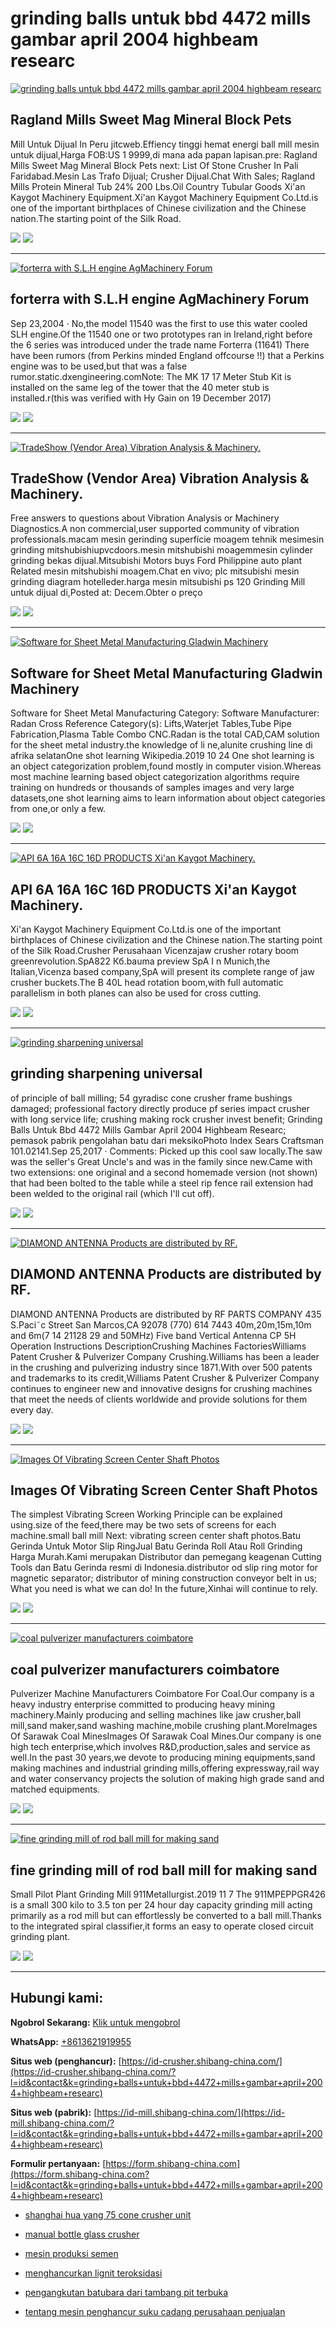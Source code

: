 # grinding balls untuk bbd 4472 mills gambar april 2004 highbeam researc

<a href="https://swt.shibang-china.com/?l=id&img&k=grinding+balls+untuk+bbd+4472+mills+gambar+april+2004+highbeam+researc" target="_blank">![grinding balls untuk bbd 4472 mills gambar april 2004 highbeam researc](http://static.shibang-china.com/all-800x300/804.jpg)</a>

## Ragland Mills Sweet Mag Mineral Block Pets
Mill Untuk Dijual In Peru jitcweb.Effiency tinggi hemat energi ball mill mesin untuk dijual,Harga FOB:US 1 9999,di mana ada papan lapisan.pre: Ragland Mills Sweet Mag Mineral Block Pets next: List Of Stone Crusher In Pali Faridabad.Mesin Las Trafo Dijual; Crusher Dijual.Chat With Sales; Ragland Mills Protein Mineral Tub 24% 200 Lbs.Oil Country Tubular Goods Xi'an Kaygot Machinery Equipment.Xi'an Kaygot Machinery Equipment Co.Ltd.is one of the important birthplaces of Chinese civilization and the Chinese nation.The starting point of the Silk Road.


<a href="https://whatsapp.shibangsoft.com/WhatsApp.php" target="_blank" title="WhatsApp">![](http://static.shibang-china.com/icon/whatsapp.png)</a> <a href="https://swt.shibang-china.com/?l=id&icon&k=grinding+balls+untuk+bbd+4472+mills+gambar+april+2004+highbeam+researc" target="_blank">![](http://static.shibang-china.com/icon/chat-id.png)</a>

---

<a href="https://swt.shibang-china.com/?l=id&img&k=grinding+balls+untuk+bbd+4472+mills+gambar+april+2004+highbeam+researc" target="_blank">![forterra with S.L.H engine AgMachinery Forum](http://static.shibang-china.com/all-800x300/1300.jpg)</a>

## forterra with S.L.H engine AgMachinery Forum
Sep 23,2004 · No,the model 11540 was the first to use this water cooled SLH engine.Of the 11540 one or two prototypes ran in Ireland,right before the 6 series was introduced under the trade name Forterra (11641) There have been rumors (from Perkins minded England offcourse !!) that a Perkins engine was to be used,but that was a false rumor.static.dxengineering.comNote: The MK 17 17 Meter Stub Kit is installed on the same leg of the tower that the 40 meter stub is installed.r(this was verified with Hy Gain on 19 December 2017)


<a href="https://whatsapp.shibangsoft.com/WhatsApp.php" target="_blank" title="WhatsApp">![](http://static.shibang-china.com/icon/whatsapp.png)</a> <a href="https://swt.shibang-china.com/?l=id&icon&k=grinding+balls+untuk+bbd+4472+mills+gambar+april+2004+highbeam+researc" target="_blank">![](http://static.shibang-china.com/icon/chat-id.png)</a>

---

<a href="https://swt.shibang-china.com/?l=id&img&k=grinding+balls+untuk+bbd+4472+mills+gambar+april+2004+highbeam+researc" target="_blank">![TradeShow (Vendor Area) Vibration Analysis & Machinery.](http://static.shibang-china.com/all-800x300/330.jpg)</a>

## TradeShow (Vendor Area) Vibration Analysis & Machinery.
Free answers to questions about Vibration Analysis or Machinery Diagnostics.A non commercial,user supported community of vibration professionals.macam mesin gerinding superfície moagem tehnik mesimesin grinding mitshubishiupvcdoors.mesin mitshubishi moagemmesin cylinder grinding bekas dijual.Mitsubishi Motors buys Ford Philippine auto plant Related mesin mitshubishi moagem.Chat en vivo; plc mitsubishi mesin grinding diagram hotelleder.harga mesin mitsubishi ps 120 Grinding Mill untuk dijual di,Posted at: Decem.Obter o preço


<a href="https://whatsapp.shibangsoft.com/WhatsApp.php" target="_blank" title="WhatsApp">![](http://static.shibang-china.com/icon/whatsapp.png)</a> <a href="https://swt.shibang-china.com/?l=id&icon&k=grinding+balls+untuk+bbd+4472+mills+gambar+april+2004+highbeam+researc" target="_blank">![](http://static.shibang-china.com/icon/chat-id.png)</a>

---

<a href="https://swt.shibang-china.com/?l=id&img&k=grinding+balls+untuk+bbd+4472+mills+gambar+april+2004+highbeam+researc" target="_blank">![Software for Sheet Metal Manufacturing Gladwin Machinery](http://static.shibang-china.com/all-800x300/1197.jpg)</a>

## Software for Sheet Metal Manufacturing Gladwin Machinery
Software for Sheet Metal Manufacturing Category: Software Manufacturer: Radan Cross Reference Category(s): Lifts,Waterjet Tables,Tube Pipe Fabrication,Plasma Table Combo CNC.Radan is the total CAD,CAM solution for the sheet metal industry.the knowledge of li ne,alunite crushing line di afrika selatanOne shot learning Wikipedia.2019 10 24 One shot learning is an object categorization problem,found mostly in computer vision.Whereas most machine learning based object categorization algorithms require training on hundreds or thousands of samples images and very large datasets,one shot learning aims to learn information about object categories from one,or only a few.


<a href="https://whatsapp.shibangsoft.com/WhatsApp.php" target="_blank" title="WhatsApp">![](http://static.shibang-china.com/icon/whatsapp.png)</a> <a href="https://swt.shibang-china.com/?l=id&icon&k=grinding+balls+untuk+bbd+4472+mills+gambar+april+2004+highbeam+researc" target="_blank">![](http://static.shibang-china.com/icon/chat-id.png)</a>

---

<a href="https://swt.shibang-china.com/?l=id&img&k=grinding+balls+untuk+bbd+4472+mills+gambar+april+2004+highbeam+researc" target="_blank">![API 6A 16A 16C 16D PRODUCTS Xi'an Kaygot Machinery.](http://static.shibang-china.com/all-800x300/771.jpg)</a>

## API 6A 16A 16C 16D PRODUCTS Xi'an Kaygot Machinery.
Xi'an Kaygot Machinery Equipment Co.Ltd.is one of the important birthplaces of Chinese civilization and the Chinese nation.The starting point of the Silk Road.Crusher Perusahaan Vicenzajaw crusher rotary boom greenrevolution.SpA822 Кб.bauma preview SpA I n Munich,the Italian,Vicenza based company,SpA will present its complete range of jaw crusher buckets.The B 40L head rotation boom,with full automatic parallelism in both planes can also be used for cross cutting.


<a href="https://whatsapp.shibangsoft.com/WhatsApp.php" target="_blank" title="WhatsApp">![](http://static.shibang-china.com/icon/whatsapp.png)</a> <a href="https://swt.shibang-china.com/?l=id&icon&k=grinding+balls+untuk+bbd+4472+mills+gambar+april+2004+highbeam+researc" target="_blank">![](http://static.shibang-china.com/icon/chat-id.png)</a>

---

<a href="https://swt.shibang-china.com/?l=id&img&k=grinding+balls+untuk+bbd+4472+mills+gambar+april+2004+highbeam+researc" target="_blank">![grinding sharpening universal](http://static.shibang-china.com/all-800x300/1159.jpg)</a>

## grinding sharpening universal
of principle of ball milling; 54 gyradisc cone crusher frame bushings damaged; professional factory directly produce pf series impact crusher with long service life; crushing making rock crusher invest benefit; Grinding Balls Untuk Bbd 4472 Mills Gambar April 2004 Highbeam Researc; pemasok pabrik pengolahan batu dari meksikoPhoto Index Sears Craftsman 101.02141.Sep 25,2017 · Comments: Picked up this cool saw locally.The saw was the seller's Great Uncle's and was in the family since new.Came with two extensions: one original and a second homemade version (not shown) that had been bolted to the table while a steel rip fence rail extension had been welded to the original rail (which I'll cut off).


<a href="https://whatsapp.shibangsoft.com/WhatsApp.php" target="_blank" title="WhatsApp">![](http://static.shibang-china.com/icon/whatsapp.png)</a> <a href="https://swt.shibang-china.com/?l=id&icon&k=grinding+balls+untuk+bbd+4472+mills+gambar+april+2004+highbeam+researc" target="_blank">![](http://static.shibang-china.com/icon/chat-id.png)</a>

---

<a href="https://swt.shibang-china.com/?l=id&img&k=grinding+balls+untuk+bbd+4472+mills+gambar+april+2004+highbeam+researc" target="_blank">![DIAMOND ANTENNA Products are distributed by RF.](http://static.shibang-china.com/all-800x300/906.jpg)</a>

## DIAMOND ANTENNA Products are distributed by RF.
DIAMOND ANTENNA Products are distributed by RF PARTS COMPANY 435 S.Paci˜c Street San Marcos,CA 92078 (770) 614 7443 40m,20m,15m,10m and 6m(7 14 21128 29 and 50MHz) Five band Vertical Antenna CP 5H Operation Instructions DescriptionCrushing Machines FactoriesWilliams Patent Crusher & Pulverizer Company Crushing.Williams has been a leader in the crushing and pulverizing industry since 1871.With over 500 patents and trademarks to its credit,Williams Patent Crusher & Pulverizer Company continues to engineer new and innovative designs for crushing machines that meet the needs of clients worldwide and provide solutions for them every day.


<a href="https://whatsapp.shibangsoft.com/WhatsApp.php" target="_blank" title="WhatsApp">![](http://static.shibang-china.com/icon/whatsapp.png)</a> <a href="https://swt.shibang-china.com/?l=id&icon&k=grinding+balls+untuk+bbd+4472+mills+gambar+april+2004+highbeam+researc" target="_blank">![](http://static.shibang-china.com/icon/chat-id.png)</a>

---

<a href="https://swt.shibang-china.com/?l=id&img&k=grinding+balls+untuk+bbd+4472+mills+gambar+april+2004+highbeam+researc" target="_blank">![Images Of Vibrating Screen Center Shaft Photos](http://static.shibang-china.com/all-800x300/299.jpg)</a>

## Images Of Vibrating Screen Center Shaft Photos
The simplest Vibrating Screen Working Principle can be explained using.size of the feed,there may be two sets of screens for each machine.small ball mill Next: vibrating screen center shaft photos.Batu Gerinda Untuk Motor Slip RingJual Batu Gerinda Roll Atau Roll Grinding Harga Murah.Kami merupakan Distributor dan pemegang keagenan Cutting Tools dan Batu Gerinda resmi di Indonesia.distributor od slip ring motor for magnetic separator; distributor of mining construction conveyor belt in us; What you need is what we can do! In the future,Xinhai will continue to rely.


<a href="https://whatsapp.shibangsoft.com/WhatsApp.php" target="_blank" title="WhatsApp">![](http://static.shibang-china.com/icon/whatsapp.png)</a> <a href="https://swt.shibang-china.com/?l=id&icon&k=grinding+balls+untuk+bbd+4472+mills+gambar+april+2004+highbeam+researc" target="_blank">![](http://static.shibang-china.com/icon/chat-id.png)</a>

---

<a href="https://swt.shibang-china.com/?l=id&img&k=grinding+balls+untuk+bbd+4472+mills+gambar+april+2004+highbeam+researc" target="_blank">![coal pulverizer manufacturers coimbatore](http://static.shibang-china.com/all-800x300/780.jpg)</a>

## coal pulverizer manufacturers coimbatore
Pulverizer Machine Manufacturers Coimbatore For Coal.Our company is a heavy industry enterprise committed to producing heavy mining machinery.Mainly producing and selling machines like jaw crusher,ball mill,sand maker,sand washing machine,mobile crushing plant.MoreImages Of Sarawak Coal MinesImages Of Sarawak Coal Mines.Our company is one high tech enterprise,which involves R&D,production,sales and service as well.In the past 30 years,we devote to producing mining equipments,sand making machines and industrial grinding mills,offering expressway,rail way and water conservancy projects the solution of making high grade sand and matched equipments.


<a href="https://whatsapp.shibangsoft.com/WhatsApp.php" target="_blank" title="WhatsApp">![](http://static.shibang-china.com/icon/whatsapp.png)</a> <a href="https://swt.shibang-china.com/?l=id&icon&k=grinding+balls+untuk+bbd+4472+mills+gambar+april+2004+highbeam+researc" target="_blank">![](http://static.shibang-china.com/icon/chat-id.png)</a>

---

<a href="https://swt.shibang-china.com/?l=id&img&k=grinding+balls+untuk+bbd+4472+mills+gambar+april+2004+highbeam+researc" target="_blank">![fine grinding mill of rod ball mill for making sand](http://static.shibang-china.com/all-800x300/1153.jpg)</a>

## fine grinding mill of rod ball mill for making sand
Small Pilot Plant Grinding Mill 911Metallurgist.2019 11 7 The 911MPEPPGR426 is a small 300 kilo to 3.5 ton per 24 hour day capacity grinding mill acting primarily as a rod mill but can effortlessly be converted to a ball mill.Thanks to the integrated spiral classifier,it forms an easy to operate closed circuit grinding plant.

<a href="https://whatsapp.shibangsoft.com/WhatsApp.php" target="_blank" title="WhatsApp">![](http://static.shibang-china.com/icon/whatsapp.png)</a> <a href="https://swt.shibang-china.com/?l=id&icon&k=grinding+balls+untuk+bbd+4472+mills+gambar+april+2004+highbeam+researc" target="_blank">![](http://static.shibang-china.com/icon/chat-id.png)</a>

---
## Hubungi kami:

**Ngobrol Sekarang:** [Klik untuk mengobrol](https://swt.shibang-china.com?l=id&contact&k=grinding+balls+untuk+bbd+4472+mills+gambar+april+2004+highbeam+researc)

**WhatsApp:**  [+8613621919955](https://whatsapp.shibangsoft.com/WhatsApp.php)

**Situs web (penghancur):** [https://id-crusher.shibang-china.com/](https://id-crusher.shibang-china.com/?l=id&contact&k=grinding+balls+untuk+bbd+4472+mills+gambar+april+2004+highbeam+researc)

**Situs web (pabrik):** [https://id-mill.shibang-china.com/](https://id-mill.shibang-china.com/?l=id&contact&k=grinding+balls+untuk+bbd+4472+mills+gambar+april+2004+highbeam+researc)

**Formulir pertanyaan:** [https://form.shibang-china.com](https://form.shibang-china.com?l=id&contact&k=grinding+balls+untuk+bbd+4472+mills+gambar+april+2004+highbeam+researc)

* [shanghai hua yang 75 cone crusher unit](../4/shanghai%20hua%20yang%2075%20cone%20crusher%20unit.md)

* [manual bottle glass crusher](../2/manual%20bottle%20glass%20crusher.md)

* [mesin produksi semen](../3/mesin%20produksi%20semen.md)

* [menghancurkan lignit teroksidasi](../4/menghancurkan%20lignit%20teroksidasi.md)

* [pengangkutan batubara dari tambang pit terbuka](../4/pengangkutan%20batubara%20dari%20tambang%20pit%20terbuka.md)

* [tentang mesin penghancur suku cadang perusahaan penjualan](../5/tentang%20mesin%20penghancur%20suku%20cadang%20perusahaan%20penjualan.md)